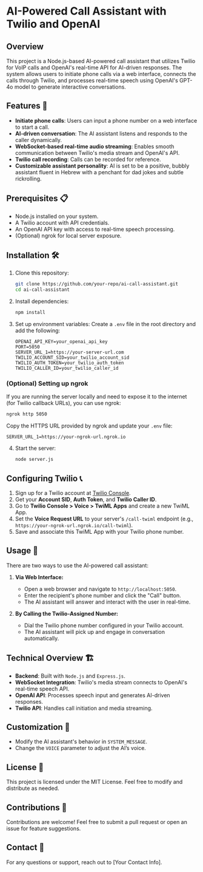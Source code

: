 # AI-Powered Call Assistant with Twilio and OpenAI

## Overview

This project is a Node.js-based AI-powered call assistant that utilizes Twilio for VoIP calls and OpenAI's real-time API for AI-driven responses. The system allows users to initiate phone calls via a web interface, connects the calls through Twilio, and processes real-time speech using OpenAI's GPT-4o model to generate interactive conversations.

## Features 🚀

- **Initiate phone calls**: Users can input a phone number on a web interface to start a call.
- **AI-driven conversation**: The AI assistant listens and responds to the caller dynamically.
- **WebSocket-based real-time audio streaming**: Enables smooth communication between Twilio's media stream and OpenAI's API.
- **Twilio call recording**: Calls can be recorded for reference.
- **Customizable assistant personality**: AI is set to be a positive, bubbly assistant fluent in Hebrew with a penchant for dad jokes and subtle rickrolling.

## Prerequisites 📋

- Node.js installed on your system.
- A Twilio account with API credentials.
- An OpenAI API key with access to real-time speech processing.
- (Optional) ngrok for local server exposure.

## Installation 🛠️

1. Clone this repository:
   ```sh
   git clone https://github.com/your-repo/ai-call-assistant.git
   cd ai-call-assistant
   ```
2. Install dependencies:
   ```sh
   npm install
   ```
3. Set up environment variables:
   Create a `.env` file in the root directory and add the following:
   ```env
   OPENAI_API_KEY=your_openai_api_key
   PORT=5050
   SERVER_URL_1=https://your-server-url.com
   TWILIO_ACCOUNT_SID=your_twilio_account_sid
   TWILIO_AUTH_TOKEN=your_twilio_auth_token
   TWILIO_CALLER_ID=your_twilio_caller_id
   ```

### (Optional) Setting up ngrok

If you are running the server locally and need to expose it to the internet (for Twilio callback URLs), you can use ngrok:

```sh
ngrok http 5050
```

Copy the HTTPS URL provided by ngrok and update your `.env` file:

```env
SERVER_URL_1=https://your-ngrok-url.ngrok.io
```

4. Start the server:
   ```sh
   node server.js
   ```

## Configuring Twilio 📞

1. Sign up for a Twilio account at [Twilio Console](https://www.twilio.com/console).
2. Get your **Account SID**, **Auth Token**, and **Twilio Caller ID**.
3. Go to **Twilio Console > Voice > TwiML Apps** and create a new TwiML App.
4. Set the **Voice Request URL** to your server's `/call-twiml` endpoint (e.g., `https://your-ngrok-url.ngrok.io/call-twiml`).
5. Save and associate this TwiML App with your Twilio phone number.

## Usage 🎯

There are two ways to use the AI-powered call assistant:

1. **Via Web Interface:**
   - Open a web browser and navigate to `http://localhost:5050`.
   - Enter the recipient's phone number and click the "Call" button.
   - The AI assistant will answer and interact with the user in real-time.

2. **By Calling the Twilio-Assigned Number:**
   - Dial the Twilio phone number configured in your Twilio account.
   - The AI assistant will pick up and engage in conversation automatically.

## Technical Overview 🏗️

- **Backend**: Built with `Node.js` and `Express.js`.
- **WebSocket Integration**: Twilio's media stream connects to OpenAI's real-time speech API.
- **OpenAI API**: Processes speech input and generates AI-driven responses.
- **Twilio API**: Handles call initiation and media streaming.

## Customization 🎨

- Modify the AI assistant's behavior in `SYSTEM_MESSAGE`.
- Change the `VOICE` parameter to adjust the AI’s voice.

## License 📜

This project is licensed under the MIT License. Feel free to modify and distribute as needed.

## Contributions 🤝

Contributions are welcome! Feel free to submit a pull request or open an issue for feature suggestions.

## Contact 📩

For any questions or support, reach out to [Your Contact Info].

